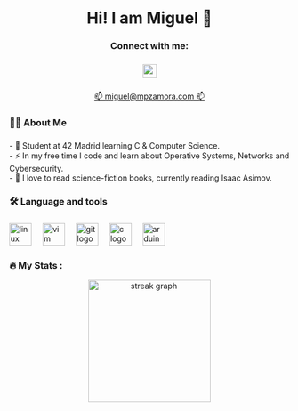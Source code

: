 <h1 align="center">Hi! I am Miguel 👋</h1>

###

<h3 align="center">Connect with me:</h3>

###

<div align="center">
  
  <a href="mailto:miguel@mpzamora.com" target="_blank">
    <img src="https://img.shields.io/static/v1?message=Mail&logo=gmail&label=&color=8a90c7&logoColor=white&labelColor=&style=flat" height="25" alt="gmail logo"  />
  </a>
</div>

###

<div align="center">
  <a align="center" href="miguel@mpzamora.com" target="_blank">📫 miguel@mpzamora.com 📫</a>
<div />
  
###

<h3 align="left">👩‍💻  About Me</h3>

###

<p align="left">
  - 🔭 Student at 42 Madrid learning C & Computer Science.<br>
  - ⚡ In my free time I code and learn about Operative Systems, Networks and Cybersecurity.<br>
  - 📖 I love to read science-fiction books, currently reading Isaac Asimov.</p>

###

<h3 align="left">🛠 Language and tools</h3>

###

<div align="left">
  <img src="https://cdn.jsdelivr.net/gh/devicons/devicon/icons/linux/linux-original.svg" height="40" alt="linux logo"  />
  <img width="12" />
  <img src="https://cdn.jsdelivr.net/gh/devicons/devicon/icons/vim/vim-original.svg" height="40" alt="vim logo"  />
  <img width="12" />
  <img src="https://cdn.jsdelivr.net/gh/devicons/devicon/icons/git/git-original.svg" height="40" alt="git logo"  />
  <img width="12" />
  <img src="https://cdn.jsdelivr.net/gh/devicons/devicon/icons/c/c-original.svg" height="40" alt="c logo"  />
  <img width="12" />
  <img src="https://cdn.jsdelivr.net/gh/devicons/devicon/icons/arduino/arduino-original.svg" height="40" alt="arduino logo"  />
</div>

###

<h3 align="left">🔥   My Stats :</h3>

<div align="center">
  <img src="https://streak-stats.demolab.com?user=mp-zamora&locale=en&mode=weekly&theme=dark&hide_border=true&border_radius=5&order=3" height="220" alt="streak graph" />
</div>

###
